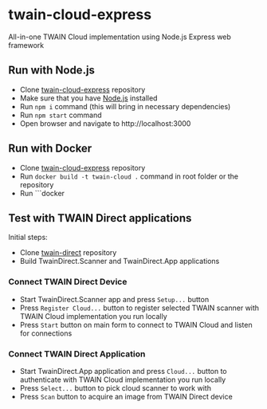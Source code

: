 # twain-cloud-express
All-in-one TWAIN Cloud implementation using Node.js Express web framework

## Run with Node.js

 - Clone [twain-cloud-express](https://github.com/twain/twain-cloud-express) repository
 - Make sure that you have [Node.js](https://nodejs.org/en/) installed
 - Run ```npm i``` command (this will bring in necessary dependencies)
 - Run ```npm start``` command
 - Open browser and navigate to http://localhost:3000

## Run with Docker

 - Clone [twain-cloud-express](https://github.com/twain/twain-cloud-express) repository
 - Run ```docker build -t twain-cloud .``` command in root folder or the repository
 - Run ```docker 
 
## Test with TWAIN Direct applications
Initial steps:
 - Clone [twain-direct]() repository
 - Build TwainDirect.Scanner and TwainDirect.App applications


### Connect TWAIN Direct Device
 - Start TwainDirect.Scanner app and press ```Setup...``` button
 - Press ```Register Cloud...``` button to register selected TWAIN scanner with TWAIN Cloud implementation you run locally
 - Press ```Start``` button on main form to connect to TWAIN Cloud and listen for connections
 
### Connect TWAIN Direct Application
 - Start TwainDirect.App application and press ```Cloud...``` button to authenticate with TWAIN Cloud implementation you run locally
 - Press ```Select...``` button to pick cloud scanner to work with
 - Press ```Scan``` button to acquire an image from TWAIN Direct device
 
